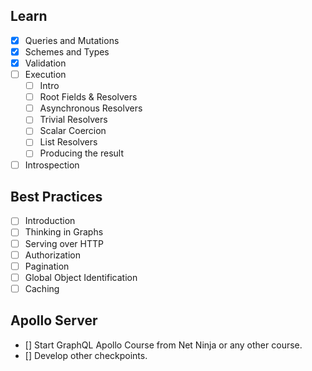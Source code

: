 ## Learn

- [X] Queries and Mutations
- [X] Schemes and Types
- [x] Validation
- [ ] Execution
	- [ ] Intro
	- [ ] Root Fields & Resolvers
	- [ ] Asynchronous Resolvers
	- [ ] Trivial Resolvers
	- [ ] Scalar Coercion
	- [ ] List Resolvers
	- [ ] Producing the result
- [ ] Introspection

## Best Practices

- [ ] Introduction
- [ ] Thinking in Graphs
- [ ] Serving over HTTP
- [ ] Authorization
- [ ] Pagination
- [ ] Global Object Identification
- [ ] Caching

## Apollo Server

- [] Start GraphQL Apollo Course from Net Ninja or any other course.
- [] Develop other checkpoints.